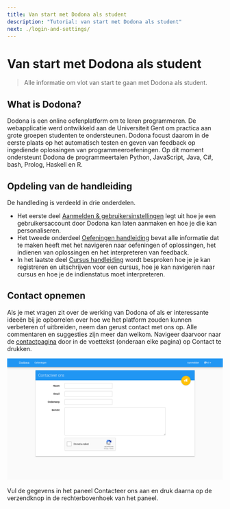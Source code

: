 ```yaml
---
title: Van start met Dodona als student
description: "Tutorial: van start met Dodona als student"
next: ./login-and-settings/
---
```


# Van start met Dodona als student
> Alle informatie om vlot van start te gaan met Dodona als student.

## What is Dodona?

Dodona is een online oefenplatform om te leren programmeren. De webapplicatie werd ontwikkeld aan de Universiteit Gent om practica aan grote groepen studenten te ondersteunen. Dodona focust daarom in de eerste plaats op het automatisch testen en geven van feedback op ingediende oplossingen van programmeeroefeningen. Op dit moment ondersteunt Dodona de programmeertalen Python, JavaScript, Java, C#, bash, Prolog, Haskell en R.

## Opdeling van de handleiding

De handleding is verdeeld in drie onderdelen.

* Het eerste deel [Aanmelden & gebruikersinstellingen](./login-and-settings/) legt uit hoe je een gebruikersaccount door Dodona kan laten aanmaken en hoe je die kan personaliseren.
* Het tweede onderdeel [Oefeningen handleiding](./exercises/) bevat alle informatie dat te maken heeft met het navigeren naar oefeningen of oplossingen, het indienen van oplossingen en het interpreteren van feedback.
* In het laatste deel [Cursus handleiding](./courses/) wordt besproken hoe je je kan registreren en uitschrijven voor een cursus, hoe je kan navigeren naar cursus en hoe je de indienstatus moet interpreteren.

## Contact opnemen

Als je met vragen zit over de werking van Dodona of als er interessante ideeën bij je opborrelen over hoe we het platform zouden kunnen verbeteren of uitbreiden, neem dan gerust contact met ons op. Alle commentaren en suggesties zijn meer dan welkom. Navigeer daarvoor naar de [contactpagina](https://dodona.ugent.be/nl/contact/) door in de voettekst (onderaan elke pagina) op <span class="guilabel">Contact</span> te drukken.

![image](./contact.nl.png)

Vul de gegevens in het paneel <span class="guilabel">Contacteer ons</span> aan en druk daarna op de verzendknop in de rechterbovenhoek van het paneel.